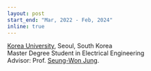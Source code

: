 ```yaml
---
layout: post
start_end: "Mar, 2022 - Feb, 2024"
inline: true
---
```


[Korea University](https://www.korea.ac.kr), Seoul, South Korea \
Master Degree Student in Electrical Engineering \
Advisor: Prof. [Seung-Won Jung](https://scholar.google.com/citations?user=2PHpYPQAAAAJ&hl=ko&oi=ao).
